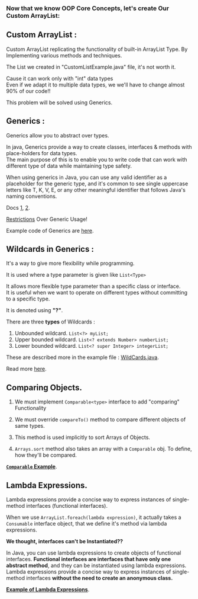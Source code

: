 ### **Now that we know OOP Core Concepts, let's create Our Custom ArrayList:**

## Custom ArrayList : 
Custom ArrayList replicating the functionality of built-in ArrayList Type. By Implementing various methods and techniques.

The List we created in "CustomListExample.java" file, it's not worth it.

Cause it can work only with "int" data types<br>
Even if we adapt it to multiple data types, we we'll have to change almost 90% of our code!!

This problem will be solved using Generics.


## Generics :


Generics allow you to abstract over types.

In java, Generics provide a way to create classes, interfaces & methods with place-holders for data types.<br>
The main purpose of this is to enable you to write code that can work with different type of data while maintaining type safety.

When using generics in Java, you can use any valid identifier as a placeholder for the generic type, and it's common to see single uppercase letters like T, K, V, E, or any other meaningful identifier that follows Java's naming conventions.

Docs [1](https://docs.oracle.com/javase/tutorial/extra/generics/intro.html), [2](https://docs.oracle.com/javase/tutorial/java/generics/types.html).

[Restrictions](https://www.google.com/url?sa=t&rct=j&q=&esrc=s&source=web&cd=&cad=rja&uact=8&ved=2ahUKEwjsx-m80YmDAxW6fGwGHfAYAzMQFnoECA4QAQ&url=https%3A%2F%2Fdocs.oracle.com%2Fjavase%2Ftutorial%2Fjava%2Fgenerics%2Frestrictions.html&usg=AOvVaw3L3i-PE7RnXld1CIQlfI2I&opi=89978449) Over Generic Usage!

Example code of Generics are [here](./CustomGenList.java).

## Wildcards in Generics :

It's a way to give more flexibility while programming.

It is used where a type parameter is given like `List<Type>`

It allows more flexible type parameter than a specific class or interface.<br>It is useful when we want to operate on different types without committing to a specific type. 

It is denoted using **"?"**.

There are three **types** of Wildcards :

1. Unbounded wildcard. `List<?> myList;`
2. Upper bounded wildcard. `List<? extends Number> numberList;`
3. Lower bounded wildcard. `List<? super Integer> integerList;`

These are described more in the example file : [WildCards.java](./WildCards.java).

Read more [here](https://docs.oracle.com/javase/tutorial/extra/generics/wildcards.html).

## Comparing Objects.

1. We must implement `Comparable<type>` interface to add "comparing" Functionality
2. We must override `compareTo()` method to compare different objects of same types.
3. This method is used implicitly to sort Arrays of Objects.

4. `Arrays.sort` method also takes an array with a `Comparable` obj. To define, how they'll be compared.


**[`Comparable` Example](./CompareObj.java)**.

## Lambda Expressions.

Lambda expressions provide a concise way to express instances of single-method interfaces (functional interfaces).

When we use `ArrayList.foreach(lambda expression)`, it actually takes a `Consumable` interface object, that we define it's method via lambda expressions.

**We thought, interfaces can't be Instantiated??**

In Java, you can use lambda expressions to create objects of functional interfaces. **Functional interfaces are interfaces that have only one abstract method**, and they can be instantiated using lambda expressions. Lambda expressions provide a concise way to express instances of single-method interfaces **without the need to create an anonymous class.**

**[Example of Lambda Expressions](./Lambda.java.)**.
